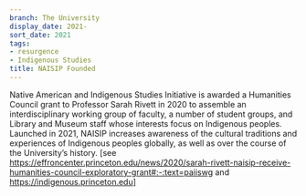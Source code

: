 ```yaml
---
branch: The University
display_date: 2021-
sort_date: 2021
tags:
- resurgence
- Indigenous Studies
title: NAISIP Founded
---
```


Native American and Indigenous Studies Initiative is awarded a Humanities Council  grant to Professor Sarah Rivett in 2020 to assemble an interdisciplinary working group of faculty, a number of student groups, and Library and Museum staff whose interests focus on Indigenous peoples. Launched in 2021, NAISIP increases awareness of the cultural traditions and experiences of Indigenous peoples globally, as well as over the course of the University’s history. [see https://effroncenter.princeton.edu/news/2020/sarah-rivett-naisip-receive-humanities-council-exploratory-grant#:-:text=paiiswg and https://indigenous.princeton.edu]